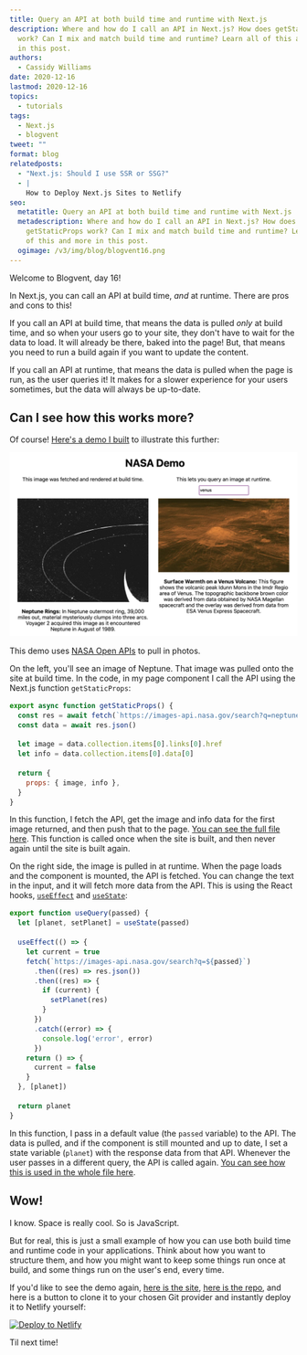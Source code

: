 ```yaml
---
title: Query an API at both build time and runtime with Next.js
description: Where and how do I call an API in Next.js? How does getStaticProps
  work? Can I mix and match build time and runtime? Learn all of this and more
  in this post.
authors:
  - Cassidy Williams
date: 2020-12-16
lastmod: 2020-12-16
topics:
  - tutorials
tags:
  - Next.js
  - blogvent
tweet: ""
format: blog
relatedposts:
  - "Next.js: Should I use SSR or SSG?"
  - |
    How to Deploy Next.js Sites to Netlify
seo:
  metatitle: Query an API at both build time and runtime with Next.js
  metadescription: Where and how do I call an API in Next.js? How does
    getStaticProps work? Can I mix and match build time and runtime? Learn all
    of this and more in this post.
  ogimage: /v3/img/blog/blogvent16.png
---
```




Welcome to Blogvent, day 16!

In Next.js, you can call an API at build time, *and* at runtime. There are pros and cons to this!

If you call an API at build time, that means the data is pulled *only* at build time, and so when your users go to your site, they don't have to wait for the data to load. It will already be there, baked into the page! But, that means you need to run a build again if you want to update the content.

If you call an API at runtime, that means the data is pulled when the page is run, as the user queries it! It makes for a slower experience for your users sometimes, but the data will always be up-to-date.

## Can I see how this works more?

Of course! [Here's a demo I built](https://next-nasa-demo.netlify.app/) to illustrate this further:

![Preview demo site querying the NASA API, build time on the left, and runtime on the right](/v3/img/blog/nasapreview.png "Preview demo site querying the NASA API")

This demo uses [NASA Open APIs](https://api.nasa.gov/) to pull in photos.

On the left, you'll see an image of Neptune. That image was pulled onto the site at build time. In the code, in my page component I call the API using the Next.js function `getStaticProps`:

```js
export async function getStaticProps() {
  const res = await fetch(`https://images-api.nasa.gov/search?q=neptune`)
  const data = await res.json()

  let image = data.collection.items[0].links[0].href
  let info = data.collection.items[0].data[0]

  return {
    props: { image, info },
  }
}
```

In this function, I fetch the API, get the image and info data for the first image returned, and then push that to the page. [You can see the full file here](https://github.com/cassidoo/next-nasa-demo/blob/master/pages/index.js). This function is called once when the site is built, and then never again until the site is built again.

On the right side, the image is pulled in at runtime. When the page loads and the component is mounted, the API is fetched. You can change the text in the input, and it will fetch more data from the API. This is using the React hooks, [`useEffect`](https://reactjs.org/docs/hooks-reference.html#useeffect) and [`useState`](https://reactjs.org/docs/hooks-reference.html#usestate):

```js
export function useQuery(passed) {
  let [planet, setPlanet] = useState(passed)

  useEffect(() => {
    let current = true
    fetch(`https://images-api.nasa.gov/search?q=${passed}`)
      .then((res) => res.json())
      .then((res) => {
        if (current) {
          setPlanet(res)
        }
      })
      .catch((error) => {
        console.log('error', error)
      })
    return () => {
      current = false
    }
  }, [planet])

  return planet
}
```

In this function, I pass in a default value (the `passed` variable) to the API. The data is pulled, and if the component is still mounted and up to date, I set a state variable (`planet`) with the response data from that API. Whenever the user passes in a different query, the API is called again. [You can see how this is used in the whole file here](https://github.com/cassidoo/next-nasa-demo/blob/master/components/QueryImage.js).

## Wow!

I know. Space is really cool. So is JavaScript.

But for real, this is just a small example of how you can use both build time and runtime code in your applications. Think about how you want to structure them, and how you might want to keep some things run once at build, and some things run on the user's end, every time.

If you'd like to see the demo again, [here is the site](https://next-nasa-demo.netlify.app/), [here is the repo](https://github.com/cassidoo/next-nasa-demo), and here is a button to clone it to your chosen Git provider and instantly deploy it to Netlify yourself:

[![Deploy to Netlify](https://www.netlify.com/img/deploy/button.svg)](https://app.netlify.com/start/deploy?repository=https://github.com/cassidoo/next-nasa-demo&utm_source=blog&utm_medium=nextnasa-cs&utm_campaign=devex)

Til next time!

